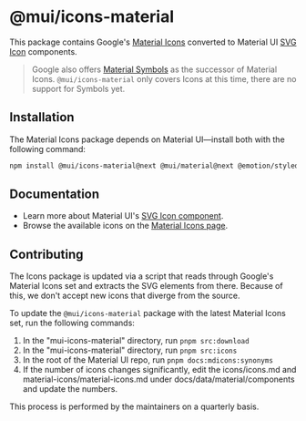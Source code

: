 # @mui/icons-material

<!-- #host-reference -->

This package contains Google's [Material Icons](https://fonts.google.com/icons?icon.set=Material+Icons) converted to Material UI [SVG Icon](https://next.mui.com/material-ui/icons/#svgicon) components.

> Google also offers [Material Symbols](https://fonts.google.com/icons?icon.set=Material+Symbols) as the successor of Material Icons. `@mui/icons-material` only covers Icons at this time, there are no support for Symbols yet.

## Installation

The Material Icons package depends on Material UI—install both with the following command:

<!-- #npm-tag-reference -->

```bash
npm install @mui/icons-material@next @mui/material@next @emotion/styled @emotion/react
```

## Documentation

<!-- #host-reference -->

- Learn more about Material UI's [SVG Icon component](https://next.mui.com/material-ui/icons/#svgicon).
- Browse the available icons on the [Material Icons page](https://next.mui.com/material-ui/material-icons/).

## Contributing

The Icons package is updated via a script that reads through Google's Material Icons set and extracts the SVG elements from there. Because of this, we don't accept new icons that diverge from the source.

To update the `@mui/icons-material` package with the latest Material Icons set, run the following commands:

1. In the "mui-icons-material" directory, run `pnpm src:download`
2. In the "mui-icons-material" directory, run `pnpm src:icons`
3. In the root of the Material UI repo, run `pnpm docs:mdicons:synonyms`
4. If the number of icons changes significantly, edit the icons/icons.md and material-icons/material-icons.md under docs/data/material/components and update the numbers.

This process is performed by the maintainers on a quarterly basis.

